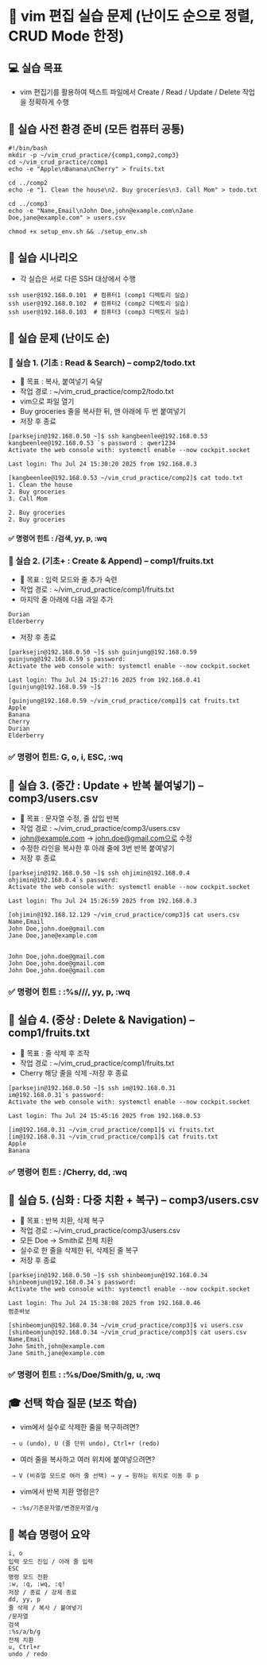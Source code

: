 # 🧪 vim 편집 실습 문제 (난이도 순으로 정렬, CRUD Mode 한정)
## 💻 실습 목표
- vim 편집기를 활용하여 텍스트 파일에서 Create / Read / Update / Delete 작업을 정확하게 수행

## 📁 실습 사전 환경 준비 (모든 컴퓨터 공통)
```
#!/bin/bash
mkdir -p ~/vim_crud_practice/{comp1,comp2,comp3}
cd ~/vim_crud_practice/comp1
echo -e "Apple\nBanana\nCherry" > fruits.txt

cd ../comp2
echo -e "1. Clean the house\n2. Buy groceries\n3. Call Mom" > todo.txt

cd ../comp3
echo -e "Name,Email\nJohn Doe,john@example.com\nJane Doe,jane@example.com" > users.csv

chmod +x setup_env.sh && ./setup_env.sh
```
## 🧭 실습 시나리오
- 각 실습은 서로 다른 SSH 대상에서 수행
```
ssh user@192.168.0.101  # 컴퓨터1 (comp1 디렉토리 실습)
ssh user@192.168.0.102  # 컴퓨터2 (comp2 디렉토리 실습)
ssh user@192.168.0.103  # 컴퓨터3 (comp3 디렉토리 실습)
```
## 🔧 실습 문제 (난이도 순)

### 🔹 실습 1. (기초 : Read & Search) – comp2/todo.txt
- 🔧 목표 : 복사, 붙여넣기 숙달
- 작업 경로 : ~/vim_crud_practice/comp2/todo.txt
- vim으로 파일 열기
- Buy groceries 줄을 복사한 뒤, 맨 아래에 두 번 붙여넣기
- 저장 후 종료
```
[parksejin@192.168.0.50 ~]$ ssh kangbeenlee@192.168.0.53
kangbeenlee@192.168.0.53 `s password : qwer1234
Activate the web console with: systemctl enable --now cockpit.socket

Last login: Thu Jul 24 15:30:20 2025 from 192.168.0.3
```
```
[kangbeenlee@192.168.0.53 ~/vim_crud_practice/comp2]$ cat todo.txt
1. Clean the house
2. Buy groceries
3. Call Mom

2. Buy groceries
2. Buy groceries
```

#### ✅ 명령어 힌트 : /검색, yy, p, :wq

### 🔹 실습 2. (기초+ : Create & Append) – comp1/fruits.txt
- 🔧 목표 : 입력 모드와 줄 추가 숙련
- 작업 경로 : ~/vim_crud_practice/comp1/fruits.txt
- 마지막 줄 아래에 다음 과일 추가
```
Durian  
Elderberry
```
- 저장 후 종료
```
[parksejin@192.168.0.50 ~]$ ssh guinjung@192.168.0.59
guinjung@192.168.0.59`s password: 
Activate the web console with: systemctl enable --now cockpit.socket

Last login: Thu Jul 24 15:27:16 2025 from 192.168.0.41
[guinjung@192.168.0.59 ~]$ 
```
```
[guinjung@192.168.0.59 ~/vim_crud_practice/comp1]$ cat fruits.txt 
Apple
Banana
Cherry
Durian
Elderberry
```
### ✅ 명령어 힌트: G, o, i, ESC, :wq
## 🔹 실습 3. (중간 : Update + 반복 붙여넣기) – comp3/users.csv
- 🔧 목표 : 문자열 수정, 줄 삽입 반복
- 작업 경로 : ~/vim_crud_practice/comp3/users.csv
- john@example.com → john.doe@gmail.com으로 수정
- 수정한 라인을 복사한 후 아래 줄에 3번 반복 붙여넣기
- 저장 후 종료
```
[parksejin@192.168.0.50 ~]$ ssh ohjimin@192.168.0.4
ohjimin@192.168.0.4`s password: 
Activate the web console with: systemctl enable --now cockpit.socket

Last login: Thu Jul 24 15:26:59 2025 from 192.168.0.3
```
```
[ohjimin@192.168.12.129 ~/vim_crud_practice/comp3]$ cat users.csv 
Name,Email
John Doe,john.doe@gmail.com
Jane Doe,jane@example.com


John Doe,john.doe@gmail.com
John Doe,john.doe@gmail.com
John Doe,john.doe@gmail.com
```

### ✅ 명령어 힌트 : :%s///, yy, p, :wq

## 🔹 실습 4. (중상 : Delete & Navigation) – comp1/fruits.txt
- 🔧 목표 : 줄 삭제 후 조작
- 작업 경로 : ~/vim_crud_practice/comp1/fruits.txt
- Cherry 해당 줄을 삭제
-저장 후 종료
```
[parksejin@192.168.0.50 ~]$ ssh im@192.168.0.31
im@192.168.0.31`s password: 
Activate the web console with: systemctl enable --now cockpit.socket

Last login: Thu Jul 24 15:45:16 2025 from 192.168.0.53
```
```
[im@192.168.0.31 ~/vim_crud_practice/comp1]$ vi fruits.txt 
[im@192.168.0.31 ~/vim_crud_practice/comp1]$ cat fruits.txt 
Apple
Banana
```
### ✅ 명령어 힌트 : /Cherry, dd, :wq
## 🔹 실습 5. (심화 : 다중 치환 + 복구) – comp3/users.csv
- 🔧 목표 : 반복 치환, 삭제 복구
- 작업 경로 : ~/vim_crud_practice/comp3/users.csv
- 모든 Doe → Smith로 전체 치환
- 실수로 한 줄을 삭제한 뒤, 삭제된 줄 복구
- 저장 후 종료
```
[parksejin@192.168.0.50 ~]$ ssh shinbeomjun@192.168.0.34
shinbeomjun@192.168.0.34`s password: 
Activate the web console with: systemctl enable --now cockpit.socket

Last login: Thu Jul 24 15:38:08 2025 from 192.168.0.46
범준바보
```
```
[shinbeomjun@192.168.0.34 ~/vim_crud_practice/comp3]$ vi users.csv 
[shinbeomjun@192.168.0.34 ~/vim_crud_practice/comp3]$ cat users.csv 
Name,Email
John Smith,john@example.com
Jane Smith,jane@example.com
```
### ✅ 명령어 힌트 : :%s/Doe/Smith/g, u, :wq
## 🎓 선택 학습 질문 (보조 학습)
- vim에서 실수로 삭제한 줄을 복구하려면?
```
 → u (undo), U (줄 단위 undo), Ctrl+r (redo)
```

- 여러 줄을 복사하고 여러 위치에 붙여넣으려면?
```
 → V (비쥬얼 모드로 여러 줄 선택) → y → 원하는 위치로 이동 후 p
```
- vim에서 반복 치환 명령은?
```
 → :%s/기존문자열/변경문자열/g
```
## 📎 복습 명령어 요약
```
i, o
입력 모드 진입 / 아래 줄 입력
ESC
명령 모드 전환
:w, :q, :wq, :q!
저장 / 종료 / 강제 종료
dd, yy, p
줄 삭제 / 복사 / 붙여넣기
/문자열
검색
:%s/a/b/g
전체 치환
u, Ctrl+r
undo / redo
```